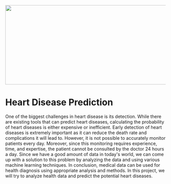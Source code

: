 
<p align="center">
  <img width="700" height="250" src="https://i.hizliresim.com/27wmkhi.png">
</p>


# Heart Disease Prediction 

One of the biggest challenges in heart disease is its detection. While there are existing
tools that can predict heart diseases, calculating the probability of heart diseases is either
expensive or inefficient. Early detection of heart diseases is extremely important as it can reduce
the death rate and complications it will lead to. However, it is not possible to accurately monitor
patients every day. Moreover, since this monitoring requires experience, time, and expertise, the
patient cannot be consulted by the doctor 24 hours a day. Since we have a good amount of data in
today's world, we can come up with a solution to this problem by analyzing the data and using
various machine learning techniques. In conclusion, medical data can be used for health
diagnosis using appropriate analysis and methods. In this project, we will try to analyze health data and predict the potential heart diseases.
